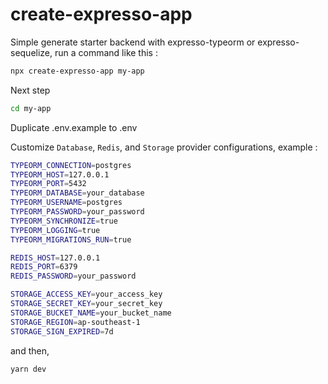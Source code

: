 # create-expresso-app

Simple generate starter backend with expresso-typeorm or expresso-sequelize, run a command like this :

```sh
npx create-expresso-app my-app
```

Next step

```sh
cd my-app
```

Duplicate .env.example to .env

Customize `Database`, `Redis`, and `Storage` provider configurations, example :

```sh
TYPEORM_CONNECTION=postgres
TYPEORM_HOST=127.0.0.1
TYPEORM_PORT=5432
TYPEORM_DATABASE=your_database
TYPEORM_USERNAME=postgres
TYPEORM_PASSWORD=your_password
TYPEORM_SYNCHRONIZE=true
TYPEORM_LOGGING=true
TYPEORM_MIGRATIONS_RUN=true

REDIS_HOST=127.0.0.1
REDIS_PORT=6379
REDIS_PASSWORD=your_password

STORAGE_ACCESS_KEY=your_access_key
STORAGE_SECRET_KEY=your_secret_key
STORAGE_BUCKET_NAME=your_bucket_name
STORAGE_REGION=ap-southeast-1
STORAGE_SIGN_EXPIRED=7d
```

and then,

```sh
yarn dev
```